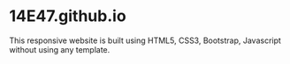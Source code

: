 # 14E47.github.io

This responsive website is built using HTML5, CSS3, Bootstrap, Javascript without using any template.
